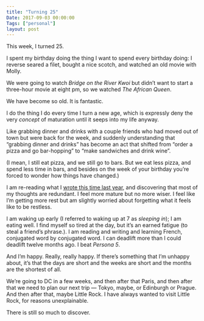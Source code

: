 ```yaml
---
title: "Turning 25"
Date: 2017-09-03 00:00:00
Tags: ["personal"]
layout: post
---
```


<p>This week, I turned 25.</p>


<p>I spent my birthday doing the thing I want to spend every birthday doing: I reverse seared a filet, bought a nice scotch, and watched an old movie with Molly.</p>


<p>We were going to watch <em>Bridge on the River Kwoi</em> but didn’t want to start a three-hour movie at eight pm, so we watched <em>The African Queen</em>.</p>


<p>We have become so old.  It is fantastic.</p>

<!--more-->


<p>I do the thing I do every time I turn a new age, which is expressly deny the very <em>concept</em> of maturation until it seeps into my life anyway.</p>


<p>Like grabbing dinner and drinks with a couple friends who had moved out of town but were back for the week, and suddenly understanding that “grabbing dinner and drinks” has become an act that shifted from “order a pizza and go bar-hopping” to “make sandwiches and drink wine”.</p>


<p>(I mean, I still eat pizza, and we still go to bars.  But we eat less pizza, and spend less time in bars, and besides on the week of your birthday you’re forced to wonder how things have changed.)</p>


<p>I am re-reading what I <a href="http://jmduke.com/posts/2324/">wrote this time last year</a>, and discovering that most of my thoughts are redundant. I feel more mature but no more wiser.  I feel like I’m getting more rest but am slightly worried about forgetting what it feels like to be restless.</p>


<p>I am waking up early (I referred to waking up at 7 as <em>sleeping in</em>); I am eating well.  I find myself so tired at the day, but it’s an earned fatigue (to steal a friend’s phrase.). I am reading and writing and learning French, conjugated word by conjugated word.  I can deadlift more than I could deadlift twelve months ago.  I beat <em>Persona 5</em>.</p>


<p>And I’m happy.  Really, really happy.  If there’s something that I’m unhappy about, it’s that the days are short and the weeks are short and the months are the shortest of all.</p>


<p>We’re going to DC in a few weeks, and then after that Paris, and then after that we need to plan our next trip — Tokyo, maybe, or Edinburgh or Prague.  And then after that, maybe Little Rock.  I have always wanted to visit Little Rock, for reasons unexplainable.</p>


<p>There is still so much to discover.</p>


<p></p>
	